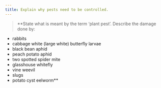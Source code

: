```yaml
---
title: Explain why pests need to be controlled.
---
```



> **State what is meant by the term ‘plant pest’.
Describe the damage done by:
- rabbits
- cabbage white (large white) butterfly
larvae
- black bean aphid
- peach potato aphid
- two spotted spider mite
- glasshouse whitefly
- vine weevil
- slugs
- potato cyst eelworm** 

